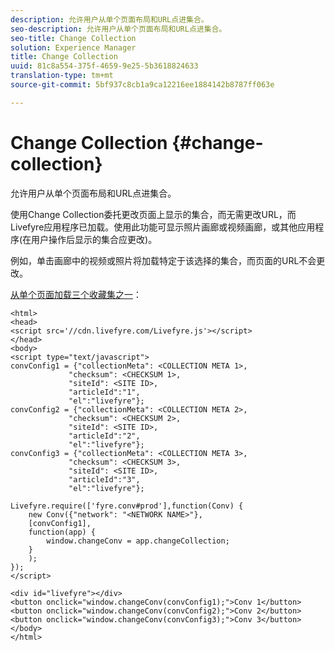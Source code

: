 ```yaml
---
description: 允许用户从单个页面布局和URL点进集合。
seo-description: 允许用户从单个页面布局和URL点进集合。
seo-title: Change Collection
solution: Experience Manager
title: Change Collection
uuid: 81c8a554-375f-4659-9e25-5b3618824633
translation-type: tm+mt
source-git-commit: 5bf937c8cb1a9ca12216ee1884142b8787ff063e

---
```



# Change Collection {#change-collection}

允许用户从单个页面布局和URL点进集合。

使用Change Collection委托更改页面上显示的集合，而无需更改URL，而Livefyre应用程序已加载。使用此功能可显示照片画廊或视频画廊，或其他应用程序(在用户操作后显示的集合应更改)。

例如，单击画廊中的视频或照片将加载特定于该选择的集合，而页面的URL不会更改。

[从单个页面加载三个收藏集之一](../c-advanced-topics/t-display-comment-count.md#t_display_comment_count)：

```
<html> 
<head> 
<script src='//cdn.livefyre.com/Livefyre.js'></script> 
</head> 
<body> 
<script type="text/javascript"> 
convConfig1 = {"collectionMeta": <COLLECTION META 1>, 
             "checksum": <CHECKSUM 1>, 
             "siteId": <SITE ID>, 
             "articleId":"1", 
             "el":"livefyre"}; 
convConfig2 = {"collectionMeta": <COLLECTION META 2>, 
             "checksum": <CHECKSUM 2>, 
             "siteId": <SITE ID>, 
             "articleId":"2", 
             "el":"livefyre"}; 
convConfig3 = {"collectionMeta": <COLLECTION META 3>, 
             "checksum": <CHECKSUM 3>, 
             "siteId": <SITE ID>, 
             "articleId":"3", 
             "el":"livefyre"}; 
  
Livefyre.require(['fyre.conv#prod'],function(Conv) { 
    new Conv({"network": "<NETWORK NAME>"}, 
    [convConfig1], 
    function(app) {  
        window.changeConv = app.changeCollection; 
    } 
    ); 
}); 
</script> 
  
<div id="livefyre"></div> 
<button onclick="window.changeConv(convConfig1);">Conv 1</button> 
<button onclick="window.changeConv(convConfig2);">Conv 2</button> 
<button onclick="window.changeConv(convConfig3);">Conv 3</button> 
</body> 
</html>
```
